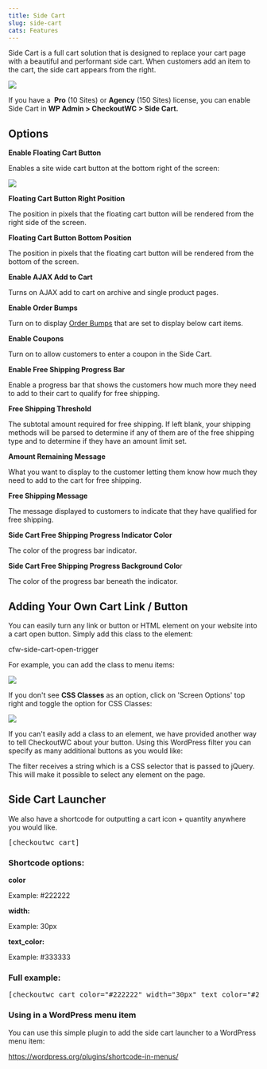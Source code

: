 ```yaml
---
title: Side Cart
slug: side-cart
cats: Features
---
```



  <p>
    Side Cart is a&nbsp;full cart solution that is designed to replace your cart page with a beautiful and performant side cart. When customers add an item to the cart, the side cart appears from the right.&nbsp;
  </p>
  <p>
    <img src="https://s3.amazonaws.com/helpscout.net/docs/assets/5bdde2822c7d3a01757ac42e/images/616491b00332cb5b9e9b2a21/file-VML5PgiMUm.gif" />
  </p>
  <p>
    If you have a&nbsp; <strong>Pro</strong> (10 Sites) or&nbsp;<strong>Agency</strong> (150 Sites) license, you can enable Side Cart in <strong>WP Admin &gt; CheckoutWC &gt; Side Cart.</strong>
  </p>
  <h2>
    Options
  </h2>
  <p>
    <strong>Enable Floating Cart Button</strong>
  </p>
  <p>
    Enables a site wide cart button at the bottom right of the screen:
  </p>
  <p>
    <img src="https://s3.amazonaws.com/helpscout.net/docs/assets/5bdde2822c7d3a01757ac42e/images/61648b69e5648623c88e36ba/file-9t5ONoO9ts.png" />
  </p>
  <p>
    <strong>Floating Cart Button Right Position</strong>
  </p>
  <p>
    The position in pixels that the floating cart button will be&nbsp;rendered&nbsp;from the right side of the screen.
  </p>
  <p>
    <strong>Floating Cart Button Bottom Position</strong>
  </p>
  <p>
    The position in pixels that the floating cart button will be&nbsp;rendered&nbsp;from the bottom of the screen.
  </p>
  <p>
    <strong>Enable AJAX Add to Cart</strong>
  </p>
  <p>
    Turns on AJAX add to cart on archive and single product pages.
  </p>
  <p>
    <strong>Enable Order Bumps</strong>
  </p>
  <p>
    Turn on to display <a href="https://www.checkoutwc.com/documentation/order-bumps" target="_blank">Order Bumps</a> that are set to display below cart items.
  </p>
  <p>
    <strong>Enable Coupons</strong>
  </p>
  <p>
    Turn on to allow customers to enter a coupon in the Side Cart.
  </p>
  <p>
    <strong>Enable Free Shipping Progress Bar</strong>
  </p>
  <p>
    Enable a progress bar that shows the customers how much more they need to add to their cart to qualify for free shipping.
  </p>
  <p>
    <strong>Free Shipping Threshold</strong>
  </p>
  <p>
    The subtotal amount required for free shipping. If left blank, your shipping methods will be parsed to determine if any of them are of the free shipping type and to determine if they have an amount limit set.
  </p>
  <p>
    <strong>Amount Remaining Message</strong>
  </p>
  <p>
    What you want to display to the customer letting them know how much they need to add to the cart for free shipping.
  </p>
  <p>
    <strong>Free Shipping Message</strong>
  </p>
  <p>
    The message displayed to customers to indicate that they have qualified for free shipping.
  </p>
  <p>
    <strong>Side Cart Free Shipping Progress Indicator Color</strong>
  </p>
  <p>
    The color of the&nbsp;progress bar indicator.
  </p>
  <p>
    <strong>Side Cart Free Shipping Progress Background Colo</strong>r
  </p>
  <p>
    The color of the progress bar beneath the indicator.
  </p>
  <h2>
    Adding Your Own Cart Link / Button
  </h2>
  <p>
    You can easily turn any link or button or HTML element on your website into a cart open button. Simply add this class to the element:
  </p>
  <p>
    cfw-side-cart-open-trigger
  </p>
  <p>
    For example, you can add the class to menu items:
  </p>
  <p>
    <img src="https://s3.amazonaws.com/helpscout.net/docs/assets/5bdde2822c7d3a01757ac42e/images/6169d99012c07c18afddde4f/file-lNGuDOTbAW.png" />
  </p>
  <p>
    If you don't see <strong>CSS Classes</strong> as an option, click on 'Screen Options' top right and toggle the option for CSS Classes:
  </p>
  <p>
    <img src="https://s3.amazonaws.com/helpscout.net/docs/assets/5bdde2822c7d3a01757ac42e/images/6169d9d7efc78d0553e504b0/file-E2xkp0kl0S.png" />
  </p>
  <p>
    If you can't easily add a class to an element, we have provided another way to tell CheckoutWC about your button. Using this WordPress filter you can specify as many additional buttons as you would like:
  </p>
  <script src="https://gist.github.com/clifgriffin/b3f730210f231bd04ffb199ede6bb913.js" type="text/javascript"></script>
  <p>
    The filter receives a string which is a CSS selector that is passed to jQuery. This will make it possible to select any element on the page.&nbsp;
  </p>
  <h2>
    Side Cart Launcher
  </h2>
  <p>
    We also have a shortcode for outputting a cart icon + quantity anywhere you would like.&nbsp;
  </p>
  <pre>[checkoutwc_cart]
</pre>
  <h3>
    Shortcode options:
  </h3>
  <p>
    <strong>color</strong>
  </p>
  <p>
    Example: #222222
  </p>
  <p>
    <strong>width:&nbsp;</strong>
  </p>
  <p>
    Example: 30px
  </p>
  <p>
    <strong>text_color:</strong>
  </p>
  <p>
    Example: #333333
  </p>
  <h3>
    Full example:
  </h3>
  <pre>[checkoutwc_cart color="#222222" width="30px" text_color="#222222"]
</pre>
  <h3>
    Using in a WordPress menu item
  </h3>
  <p>
    You can use this simple plugin to add the side cart launcher to a WordPress menu item:
  </p>
  <p>
    <a href="https://wordpress.org/plugins/shortcode-in-menus/">https://wordpress.org/plugins/shortcode-in-menus/</a>
  </p>

